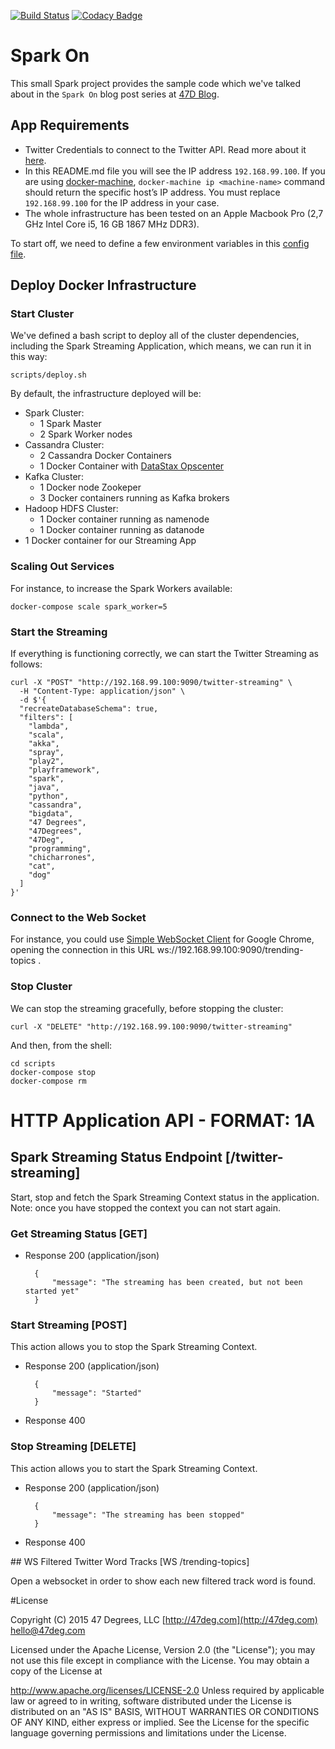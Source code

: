 [![Build Status](https://travis-ci.org/47deg/spark-on-lets-code.svg?branch=master)](https://travis-ci.org/47deg/spark-on-lets-code)
[![Codacy Badge](https://api.codacy.com/project/badge/a7ac855c47cc46ea80b6c69907415f5c)](https://www.codacy.com/app/47deg/spark-on-lets-code)

# Spark On

This small Spark project provides the sample code which we've talked about in the `Spark On` blog post series at [47D Blog](http://www.47deg.com/blog/tags/sparkonletscode).

## App Requirements

* Twitter Credentials to connect to the Twitter API. Read more about it [here](https://dev.twitter.com/overview/documentation).
* In this README.md file you will see the IP address `192.168.99.100`. If you are using [docker-machine](https://docs.docker.com/machine/), `docker-machine ip <machine-name>` command should return the specific host’s IP address. You must replace `192.168.99.100` for the IP address in your case.
* The whole infrastructure has been tested on an Apple Macbook Pro (2,7 GHz Intel Core i5, 16 GB 1867 MHz DDR3).

To start off, we need to define a few environment variables in this [config file](https://github.com/47deg/spark-on-lets-code/blob/master/scripts/sparkOn.env#L5).

## Deploy Docker Infrastructure

### Start Cluster

We've defined a bash script to deploy all of the cluster dependencies, including the Spark Streaming Application, which means, we can run it in this way:

    scripts/deploy.sh

By default, the infrastructure deployed will be:

- Spark Cluster:
    - 1 Spark Master
    - 2 Spark Worker nodes
- Cassandra Cluster:
    - 2 Cassandra Docker Containers
    - 1 Docker Container with [DataStax Opscenter](http://www.datastax.com/products/datastax-enterprise-visual-admin)
- Kafka Cluster:
    - 1 Docker node Zookeper
    - 3 Docker containers running as Kafka brokers
- Hadoop HDFS Cluster:
    - 1 Docker container running as namenode
    - 1 Docker container running as datanode
- 1 Docker container for our Streaming App

### Scaling Out Services

For instance, to increase the Spark Workers available:

    docker-compose scale spark_worker=5

### Start the Streaming

If everything is functioning correctly, we can start the Twitter Streaming as follows:

    curl -X "POST" "http://192.168.99.100:9090/twitter-streaming" \
      -H "Content-Type: application/json" \
      -d $'{
      "recreateDatabaseSchema": true,
      "filters": [
        "lambda",
        "scala",
        "akka",
        "spray",
        "play2",
        "playframework",
        "spark",
        "java",
        "python",
        "cassandra",
        "bigdata",
        "47 Degrees",
        "47Degrees",
        "47Deg",
        "programming",
        "chicharrones",
        "cat",
        "dog"
      ]
    }'

### Connect to the Web Socket

For instance, you could use [Simple WebSocket Client](https://goo.gl/8Jw6K) for Google Chrome, opening the connection in this URL ws://192.168.99.100:9090/trending-topics .

### Stop Cluster

We can stop the streaming gracefully, before stopping the cluster:

    curl -X "DELETE" "http://192.168.99.100:9090/twitter-streaming"

And then, from the shell:

    cd scripts
    docker-compose stop
    docker-compose rm

# HTTP Application API - FORMAT: 1A

## Spark Streaming Status Endpoint [/twitter-streaming]

Start, stop and fetch the Spark Streaming Context status in the application. Note: once you have stopped the context you can not start again.

### Get Streaming Status [GET]

+ Response 200 (application/json)

        {
            "message": "The streaming has been created, but not been started yet"
        }

### Start Streaming [POST]

This action allows you to stop the Spark Streaming Context.

+ Response 200 (application/json)

        {
            "message": "Started"
        }

+ Response 400

### Stop Streaming [DELETE]

This action allows you to start the Spark Streaming Context.

+ Response 200 (application/json)

        {
            "message": "The streaming has been stopped"
        }

+ Response 400

## WS Filtered Twitter Word Tracks [WS /trending-topics]

Open a websocket in order to show each new filtered track word is found.

#License

Copyright (C) 2015 47 Degrees, LLC [http://47deg.com](http://47deg.com) [hello@47deg.com](mailto:hello@47deg.com)

Licensed under the Apache License, Version 2.0 (the "License"); you may not use this file except in compliance with the License. You may obtain a copy of the License at

http://www.apache.org/licenses/LICENSE-2.0 Unless required by applicable law or agreed to in writing, software distributed under the License is distributed on an "AS IS" BASIS, WITHOUT WARRANTIES OR CONDITIONS OF ANY KIND, either express or implied. See the License for the specific language governing permissions and limitations under the License.
